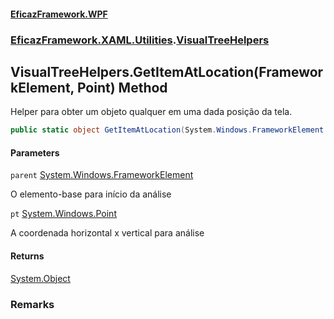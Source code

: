 #### [EficazFramework.WPF](EficazFrameworkData.md 'EficazFramework Data')
### [EficazFramework.XAML.Utilities](EficazFrameworkData.md#EficazFramework.XAML.Utilities 'EficazFramework.XAML.Utilities').[VisualTreeHelpers](EficazFramework.XAML.Utilities/VisualTreeHelpers.md 'EficazFramework.XAML.Utilities.VisualTreeHelpers')

## VisualTreeHelpers.GetItemAtLocation(FrameworkElement, Point) Method

Helper para obter um objeto qualquer em uma dada posição da tela.

```csharp
public static object GetItemAtLocation(System.Windows.FrameworkElement parent, System.Windows.Point pt);
```
#### Parameters

<a name='EficazFramework.XAML.Utilities.VisualTreeHelpers.GetItemAtLocation(System.Windows.FrameworkElement,System.Windows.Point).parent'></a>

`parent` [System.Windows.FrameworkElement](https://docs.microsoft.com/en-us/dotnet/api/System.Windows.FrameworkElement 'System.Windows.FrameworkElement')

O elemento-base para início da análise

<a name='EficazFramework.XAML.Utilities.VisualTreeHelpers.GetItemAtLocation(System.Windows.FrameworkElement,System.Windows.Point).pt'></a>

`pt` [System.Windows.Point](https://docs.microsoft.com/en-us/dotnet/api/System.Windows.Point 'System.Windows.Point')

A coordenada horizontal x vertical para análise

#### Returns
[System.Object](https://docs.microsoft.com/en-us/dotnet/api/System.Object 'System.Object')

### Remarks
